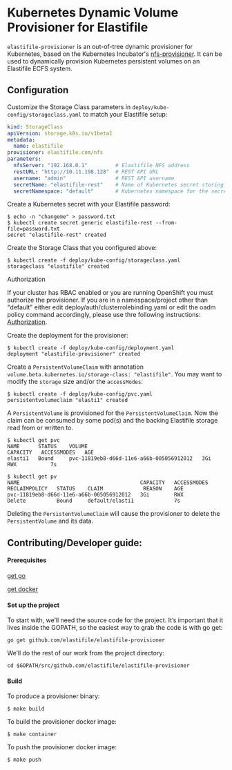 # Kubernetes Dynamic Volume Provisioner for Elastifile

`elastifile-provisioner` is an out-of-tree dynamic provisioner for Kubernetes, based on the Kubernetes Incubator's [nfs-provisioner](http://github.com/kubernetes-incubator/nfs-provisioner). It can be used to dynamically provision Kubernetes persistent volumes on an Elastifile ECFS system.

## Configuration

Customize the Storage Class parameters in `deploy/kube-config/storageclass.yaml` to match your Elastifile setup:

```yaml
kind: StorageClass
apiVersion: storage.k8s.io/v1beta1
metadata:
  name: elastifile
provisioner: elastifile.com/nfs
parameters:
  nfsServer: "192.168.0.1"         # Elastifile NFS address
  restURL: "http://10.11.198.128"  # REST API URL
  username: "admin"                # REST API username
  secretName: "elastifile-rest"    # Name of Kubernetes secret storing the REST API password
  secretNamespace: "default"       # Kubernetes namespace for the secret
```
    
Create a Kubernetes secret with your Elastifile password:

```console
$ echo -n "changeme" > password.txt
$ kubectl create secret generic elastifile-rest --from-file=password.txt
secret "elastifile-rest" created
```

Create the Storage Class that you configured above:
```console
$ kubectl create -f deploy/kube-config/storageclass.yaml
storageclass "elastifile" created
```

Authorization

If your cluster has RBAC enabled or you are running OpenShift you must authorize the provisioner. If you are in a namespace/project other than "default" either edit deploy/auth/clusterrolebinding.yaml or edit the oadm policy command accordingly, please use thre following instructions: [Authorization](https://github.com/kubernetes-incubator/external-storage/tree/master/nfs-client).

Create the deployment for the provisioner:
```console
$ kubectl create -f deploy/kube-config/deployment.yaml
deployment "elastifile-provisioner" created
```

Create a `PersistentVolumeClaim` with annotation `volume.beta.kubernetes.io/storage-class: "elastifile"`.
You may want to modify the `storage` size and/or the `accessModes`:
```console
$ kubectl create -f deploy/kube-config/pvc.yaml
persistentvolumeclaim "elasti1" created
```

A `PersistentVolume` is provisioned for the `PersistentVolumeClaim`. Now the claim can be consumed by some pod(s) and the backing Elastifile storage read from or written to.
```console
$ kubectl get pvc
NAME      STATUS    VOLUME                                     CAPACITY   ACCESSMODES   AGE
elasti1   Bound     pvc-11819eb8-d66d-11e6-a66b-005056912012   3Gi        RWX           7s

$ kubectl get pv
NAME                                       CAPACITY   ACCESSMODES   RECLAIMPOLICY   STATUS    CLAIM             REASON    AGE
pvc-11819eb8-d66d-11e6-a66b-005056912012   3Gi        RWX           Delete          Bound     default/elasti1             7s
```

Deleting the `PersistentVolumeClaim` will cause the provisioner to delete the `PersistentVolume` and its data.

## Contributing/Developer guide:
#### Prerequisites
[get go](https://golang.org/doc/install)

[get docker](https://docs.docker.com/engine/installation/)

#### Set up the project
To start with, we’ll need the source code for the project. It’s important that it lives inside the GOPATH, so the easiest way to grab the code is with go get: 
```console
go get github.com/elastifile/elastifile-provisioner
```
We’ll do the rest of our work from the project directory:
```console
cd $GOPATH/src/github.com/elastifile/elastifile-provisioner
```

#### Build
To produce a provisioner binary:
```console
$ make build
```
To build the provisioner docker image:
```console
$ make container
```
To push the provisioner docker image:
```console
$ make push
```
